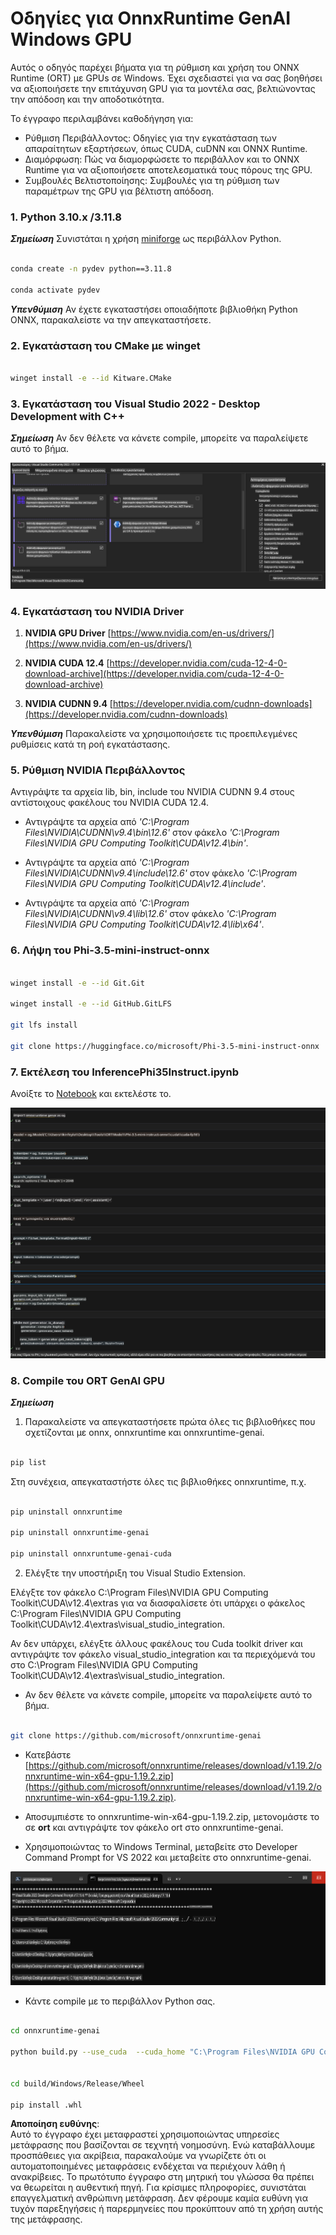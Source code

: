 # **Οδηγίες για OnnxRuntime GenAI Windows GPU**

Αυτός ο οδηγός παρέχει βήματα για τη ρύθμιση και χρήση του ONNX Runtime (ORT) με GPUs σε Windows. Έχει σχεδιαστεί για να σας βοηθήσει να αξιοποιήσετε την επιτάχυνση GPU για τα μοντέλα σας, βελτιώνοντας την απόδοση και την αποδοτικότητα.

Το έγγραφο περιλαμβάνει καθοδήγηση για:

- Ρύθμιση Περιβάλλοντος: Οδηγίες για την εγκατάσταση των απαραίτητων εξαρτήσεων, όπως CUDA, cuDNN και ONNX Runtime.
- Διαμόρφωση: Πώς να διαμορφώσετε το περιβάλλον και το ONNX Runtime για να αξιοποιήσετε αποτελεσματικά τους πόρους της GPU.
- Συμβουλές Βελτιστοποίησης: Συμβουλές για τη ρύθμιση των παραμέτρων της GPU για βέλτιστη απόδοση.

### **1. Python 3.10.x /3.11.8**

   ***Σημείωση*** Συνιστάται η χρήση [miniforge](https://github.com/conda-forge/miniforge/releases/latest/download/Miniforge3-Windows-x86_64.exe) ως περιβάλλον Python.

   ```bash

   conda create -n pydev python==3.11.8

   conda activate pydev

   ```

   ***Υπενθύμιση*** Αν έχετε εγκαταστήσει οποιαδήποτε βιβλιοθήκη Python ONNX, παρακαλείστε να την απεγκαταστήσετε.

### **2. Εγκατάσταση του CMake με winget**

   ```bash

   winget install -e --id Kitware.CMake

   ```

### **3. Εγκατάσταση του Visual Studio 2022 - Desktop Development with C++**

   ***Σημείωση*** Αν δεν θέλετε να κάνετε compile, μπορείτε να παραλείψετε αυτό το βήμα.

![CPP](../../../../../../translated_images/01.8964c1fa47e00dc36af710b967e72dd2f8a2be498e49c8d4c65c11ba105dedf8.el.png)

### **4. Εγκατάσταση του NVIDIA Driver**

1. **NVIDIA GPU Driver** [https://www.nvidia.com/en-us/drivers/](https://www.nvidia.com/en-us/drivers/)

2. **NVIDIA CUDA 12.4** [https://developer.nvidia.com/cuda-12-4-0-download-archive](https://developer.nvidia.com/cuda-12-4-0-download-archive)

3. **NVIDIA CUDNN 9.4** [https://developer.nvidia.com/cudnn-downloads](https://developer.nvidia.com/cudnn-downloads)

***Υπενθύμιση*** Παρακαλείστε να χρησιμοποιήσετε τις προεπιλεγμένες ρυθμίσεις κατά τη ροή εγκατάστασης.

### **5. Ρύθμιση NVIDIA Περιβάλλοντος**

Αντιγράψτε τα αρχεία lib, bin, include του NVIDIA CUDNN 9.4 στους αντίστοιχους φακέλους του NVIDIA CUDA 12.4.

- Αντιγράψτε τα αρχεία από *'C:\Program Files\NVIDIA\CUDNN\v9.4\bin\12.6'* στον φάκελο *'C:\Program Files\NVIDIA GPU Computing Toolkit\CUDA\v12.4\bin'*.

- Αντιγράψτε τα αρχεία από *'C:\Program Files\NVIDIA\CUDNN\v9.4\include\12.6'* στον φάκελο *'C:\Program Files\NVIDIA GPU Computing Toolkit\CUDA\v12.4\include'*.

- Αντιγράψτε τα αρχεία από *'C:\Program Files\NVIDIA\CUDNN\v9.4\lib\12.6'* στον φάκελο *'C:\Program Files\NVIDIA GPU Computing Toolkit\CUDA\v12.4\lib\x64'*.

### **6. Λήψη του Phi-3.5-mini-instruct-onnx**

   ```bash

   winget install -e --id Git.Git

   winget install -e --id GitHub.GitLFS

   git lfs install

   git clone https://huggingface.co/microsoft/Phi-3.5-mini-instruct-onnx

   ```

### **7. Εκτέλεση του InferencePhi35Instruct.ipynb**

   Ανοίξτε το [Notebook](../../../../../../code/09.UpdateSamples/Aug/ortgpu-phi35-instruct.ipynb) και εκτελέστε το.

![RESULT](../../../../../../translated_images/02.be96d16e7b1007f1f3941f65561553e62ccbd49c962f3d4a9154b8326c033ec1.el.png)

### **8. Compile του ORT GenAI GPU**

   ***Σημείωση***

   1. Παρακαλείστε να απεγκαταστήσετε πρώτα όλες τις βιβλιοθήκες που σχετίζονται με onnx, onnxruntime και onnxruntime-genai.

   ```bash

   pip list 
   
   ```

   Στη συνέχεια, απεγκαταστήστε όλες τις βιβλιοθήκες onnxruntime, π.χ.

   ```bash

   pip uninstall onnxruntime

   pip uninstall onnxruntime-genai

   pip uninstall onnxruntume-genai-cuda
   
   ```

   2. Ελέγξτε την υποστήριξη του Visual Studio Extension.

   Ελέγξτε τον φάκελο C:\Program Files\NVIDIA GPU Computing Toolkit\CUDA\v12.4\extras για να διασφαλίσετε ότι υπάρχει ο φάκελος C:\Program Files\NVIDIA GPU Computing Toolkit\CUDA\v12.4\extras\visual_studio_integration. 

   Αν δεν υπάρχει, ελέγξτε άλλους φακέλους του Cuda toolkit driver και αντιγράψτε τον φάκελο visual_studio_integration και τα περιεχόμενά του στο C:\Program Files\NVIDIA GPU Computing Toolkit\CUDA\v12.4\extras\visual_studio_integration.

   - Αν δεν θέλετε να κάνετε compile, μπορείτε να παραλείψετε αυτό το βήμα.

   ```bash

   git clone https://github.com/microsoft/onnxruntime-genai

   ```

   - Κατεβάστε [https://github.com/microsoft/onnxruntime/releases/download/v1.19.2/onnxruntime-win-x64-gpu-1.19.2.zip](https://github.com/microsoft/onnxruntime/releases/download/v1.19.2/onnxruntime-win-x64-gpu-1.19.2.zip).

   - Αποσυμπιέστε το onnxruntime-win-x64-gpu-1.19.2.zip, μετονομάστε το σε **ort** και αντιγράψτε τον φάκελο ort στο onnxruntime-genai.

   - Χρησιμοποιώντας το Windows Terminal, μεταβείτε στο Developer Command Prompt for VS 2022 και μεταβείτε στο onnxruntime-genai.

![RESULT](../../../../../../translated_images/03.53bb08e3bde53edd1735c5546fb32b9b0bdba93d8241c5e6e3196d8bc01adbd7.el.png)

   - Κάντε compile με το περιβάλλον Python σας.

   ```bash

   cd onnxruntime-genai

   python build.py --use_cuda  --cuda_home "C:\Program Files\NVIDIA GPU Computing Toolkit\CUDA\v12.4" --config Release
 

   cd build/Windows/Release/Wheel

   pip install .whl

   ```

**Αποποίηση ευθύνης**:  
Αυτό το έγγραφο έχει μεταφραστεί χρησιμοποιώντας υπηρεσίες μετάφρασης που βασίζονται σε τεχνητή νοημοσύνη. Ενώ καταβάλλουμε προσπάθειες για ακρίβεια, παρακαλούμε να γνωρίζετε ότι οι αυτοματοποιημένες μεταφράσεις ενδέχεται να περιέχουν λάθη ή ανακρίβειες. Το πρωτότυπο έγγραφο στη μητρική του γλώσσα θα πρέπει να θεωρείται η αυθεντική πηγή. Για κρίσιμες πληροφορίες, συνιστάται επαγγελματική ανθρώπινη μετάφραση. Δεν φέρουμε καμία ευθύνη για τυχόν παρεξηγήσεις ή παρερμηνείες που προκύπτουν από τη χρήση αυτής της μετάφρασης.